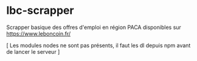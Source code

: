 # lbc-scrapper
Scrapper basique des offres d'emploi en région PACA disponibles sur https://www.leboncoin.fr/

[ Les modules nodes ne sont pas présents, il faut les dl depuis npm avant de lancer le serveur ]
